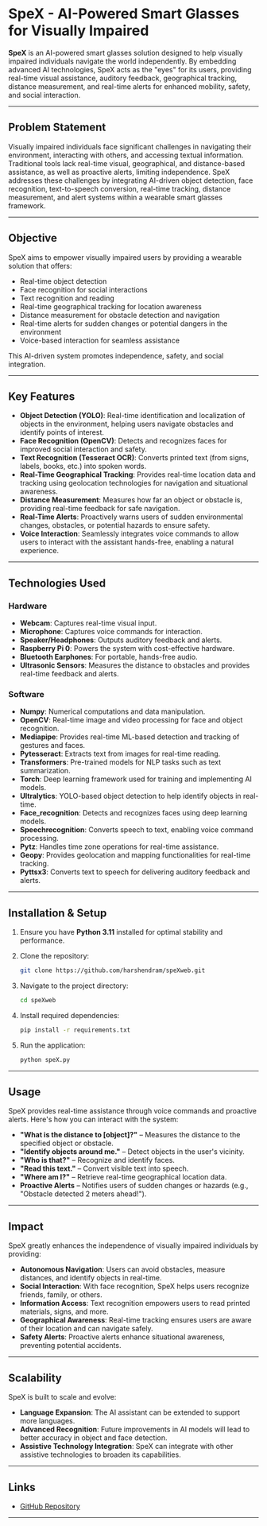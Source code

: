 
# **SpeX** - AI-Powered Smart Glasses for Visually Impaired  

**SpeX** is an AI-powered smart glasses solution designed to help visually impaired individuals navigate the world independently. By embedding advanced AI technologies, SpeX acts as the "eyes" for its users, providing real-time visual assistance, auditory feedback, geographical tracking, distance measurement, and real-time alerts for enhanced mobility, safety, and social interaction.  

---  

## **Problem Statement**  

Visually impaired individuals face significant challenges in navigating their environment, interacting with others, and accessing textual information. Traditional tools lack real-time visual, geographical, and distance-based assistance, as well as proactive alerts, limiting independence. SpeX addresses these challenges by integrating AI-driven object detection, face recognition, text-to-speech conversion, real-time tracking, distance measurement, and alert systems within a wearable smart glasses framework.  

---  

## **Objective**  

SpeX aims to empower visually impaired users by providing a wearable solution that offers:  

- Real-time object detection  
- Face recognition for social interactions  
- Text recognition and reading  
- Real-time geographical tracking for location awareness  
- Distance measurement for obstacle detection and navigation  
- Real-time alerts for sudden changes or potential dangers in the environment  
- Voice-based interaction for seamless assistance  

This AI-driven system promotes independence, safety, and social integration.  

---  

## **Key Features**  

- **Object Detection (YOLO)**: Real-time identification and localization of objects in the environment, helping users navigate obstacles and identify points of interest.  
- **Face Recognition (OpenCV)**: Detects and recognizes faces for improved social interaction and safety.  
- **Text Recognition (Tesseract OCR)**: Converts printed text (from signs, labels, books, etc.) into spoken words.  
- **Real-Time Geographical Tracking**: Provides real-time location data and tracking using geolocation technologies for navigation and situational awareness.  
- **Distance Measurement**: Measures how far an object or obstacle is, providing real-time feedback for safe navigation.  
- **Real-Time Alerts**: Proactively warns users of sudden environmental changes, obstacles, or potential hazards to ensure safety.  
- **Voice Interaction**: Seamlessly integrates voice commands to allow users to interact with the assistant hands-free, enabling a natural experience.  

---  

## **Technologies Used**  

### **Hardware**  
- **Webcam**: Captures real-time visual input.  
- **Microphone**: Captures voice commands for interaction.  
- **Speaker/Headphones**: Outputs auditory feedback and alerts.  
- **Raspberry Pi 0**: Powers the system with cost-effective hardware.  
- **Bluetooth Earphones**: For portable, hands-free audio.  
- **Ultrasonic Sensors**: Measures the distance to obstacles and provides real-time feedback and alerts.  

### **Software**  
- **Numpy**: Numerical computations and data manipulation.  
- **OpenCV**: Real-time image and video processing for face and object recognition.  
- **Mediapipe**: Provides real-time ML-based detection and tracking of gestures and faces.  
- **Pytesseract**: Extracts text from images for real-time reading.  
- **Transformers**: Pre-trained models for NLP tasks such as text summarization.  
- **Torch**: Deep learning framework used for training and implementing AI models.  
- **Ultralytics**: YOLO-based object detection to help identify objects in real-time.  
- **Face_recognition**: Detects and recognizes faces using deep learning models.  
- **Speechrecognition**: Converts speech to text, enabling voice command processing.  
- **Pytz**: Handles time zone operations for real-time assistance.  
- **Geopy**: Provides geolocation and mapping functionalities for real-time tracking.  
- **Pyttsx3**: Converts text to speech for delivering auditory feedback and alerts.  

---  

## **Installation & Setup**  

1. Ensure you have **Python 3.11** installed for optimal stability and performance.  

2. Clone the repository:  
   ```bash  
   git clone https://github.com/harshendram/speXweb.git  
   ```  

3. Navigate to the project directory:  
   ```bash  
   cd speXweb  
   ```  

4. Install required dependencies:  
   ```bash  
   pip install -r requirements.txt  
   ```  

5. Run the application:  
   ```bash  
   python speX.py  
   ```  

---  

## **Usage**  

SpeX provides real-time assistance through voice commands and proactive alerts. Here's how you can interact with the system:  

- **"What is the distance to [object]?"** – Measures the distance to the specified object or obstacle.  
- **"Identify objects around me."** – Detect objects in the user's vicinity.  
- **"Who is that?"** – Recognize and identify faces.  
- **"Read this text."** – Convert visible text into speech.  
- **"Where am I?"** – Retrieve real-time geographical location data.  
- **Proactive Alerts** – Notifies users of sudden changes or hazards (e.g., "Obstacle detected 2 meters ahead!").  

---  

## **Impact**  

SpeX greatly enhances the independence of visually impaired individuals by providing:  

- **Autonomous Navigation**: Users can avoid obstacles, measure distances, and identify objects in real-time.  
- **Social Interaction**: With face recognition, SpeX helps users recognize friends, family, or others.  
- **Information Access**: Text recognition empowers users to read printed materials, signs, and more.  
- **Geographical Awareness**: Real-time tracking ensures users are aware of their location and can navigate safely.  
- **Safety Alerts**: Proactive alerts enhance situational awareness, preventing potential accidents.  

---  

## **Scalability**  

SpeX is built to scale and evolve:  

- **Language Expansion**: The AI assistant can be extended to support more languages.  
- **Advanced Recognition**: Future improvements in AI models will lead to better accuracy in object and face detection.  
- **Assistive Technology Integration**: SpeX can integrate with other assistive technologies to broaden its capabilities.  

---  

## **Links**  

- [GitHub Repository]()  

---  
